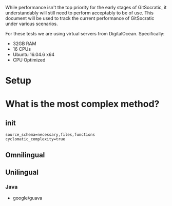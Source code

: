 While performance isn't the top priority for the early stages of GitSocratic, it understandably will still need to perform acceptably to be of use. This document will be used to track the current performance of GitSocratic under various scenarios.

For these tests we are using virtual servers from DigitalOcean. Specifically:

-  32GB RAM
- 16 CPUs
- Ubuntu 16.04.6 x64
- CPU Optimized

# Setup


# What is the most complex method?

## init
```properties
source_schema=necessary,files,functions
cyclomatic_complexity=true
```

## Omnilingual

## Unilingual

### Java

 - google/guava 